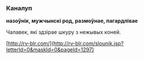 ### Каналуп
**назоўнік, мужчынскі род, размоўнае, пагардлівае**

Чалавек, які здзірае шкуру з нежывых коней.

<a rel="author">[http://rv-blr.com/](http://rv-blr.com/slounik.jsp?letterId=0&maskId=0&pageId=1297)</a>
